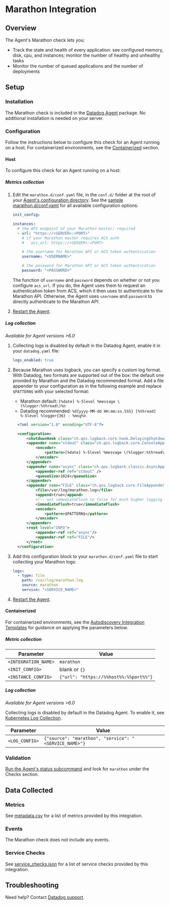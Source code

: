 # Marathon Integration

## Overview

The Agent's Marathon check lets you:

- Track the state and health of every application: see configured memory, disk, cpu, and instances; monitor the number of healthy and unhealthy tasks
- Monitor the number of queued applications and the number of deployments

## Setup

### Installation

The Marathon check is included in the [Datadog Agent][1] package. No additional installation is needed on your server.

### Configuration

Follow the instructions below to configure this check for an Agent running on a host. For containerized environments, see the [Containerized](#containerized) section.

<!-- xxx tabs xxx -->
<!-- xxx tab "Host" xxx -->

#### Host

To configure this check for an Agent running on a host:

##### Metrics collection

1. Edit the `marathon.d/conf.yaml` file, in the `conf.d/` folder at the root of your [Agent's configuration directory][2]. See the [sample marathon.d/conf.yaml][3] for all available configuration options:

   ```yaml
   init_config:

   instances:
     # the API endpoint of your Marathon master; required
     - url: "https://<SERVER>:<PORT>"
       # if your Marathon master requires ACS auth
       #   acs_url: https://<SERVER>:<PORT>

       # the username for Marathon API or ACS token authentication
       username: "<USERNAME>"

       # the password for Marathon API or ACS token authentication
       password: "<PASSWORD>"
   ```

   The function of `username` and `password` depends on whether or not you configure `acs_url`. If you do, the Agent uses them to request an authentication token from ACS, which it then uses to authenticate to the Marathon API. Otherwise, the Agent uses `username` and `password` to directly authenticate to the Marathon API.

2. [Restart the Agent][4].

##### Log collection

_Available for Agent versions >6.0_

1. Collecting logs is disabled by default in the Datadog Agent, enable it in your `datadog.yaml` file:

   ```yaml
   logs_enabled: true
   ```

2. Because Marathon uses logback, you can specify a custom log format. With Datadog, two formats are supported out of the box: the default one provided by Marathon and the Datadog recommended format. Add a file appender to your configuration as in the following example and replace `$PATTERN$` with your selected format:

   - Marathon default: `[%date] %-5level %message \(%logger:%thread\)%n`
   - Datadog recommended: `%d{yyyy-MM-dd HH:mm:ss.SSS} [%thread] %-5level %logger{36} - %msg%n`

   ```xml
     <?xml version="1.0" encoding="UTF-8"?>

     <configuration>
         <shutdownHook class="ch.qos.logback.core.hook.DelayingShutdownHook"/>
         <appender name="stdout" class="ch.qos.logback.core.ConsoleAppender">
             <encoder>
                 <pattern>[%date] %-5level %message \(%logger:%thread\)%n</pattern>
             </encoder>
         </appender>
         <appender name="async" class="ch.qos.logback.classic.AsyncAppender">
             <appender-ref ref="stdout" />
             <queueSize>1024</queueSize>
         </appender>
         <appender name="FILE" class="ch.qos.logback.core.FileAppender">
             <file>/var/log/marathon.log</file>
             <append>true</append>
             <!-- set immediateFlush to false for much higher logging throughput -->
             <immediateFlush>true</immediateFlush>
             <encoder>
                 <pattern>$PATTERN$</pattern>
             </encoder>
         </appender>
         <root level="INFO">
             <appender-ref ref="async"/>
             <appender-ref ref="FILE"/>
         </root>
     </configuration>
   ```

3. Add this configuration block to your `marathon.d/conf.yaml` file to start collecting your Marathon logs:

   ```yaml
   logs:
     - type: file
       path: /var/log/marathon.log
       source: marathon
       service: "<SERVICE_NAME>"
   ```

4. [Restart the Agent][4].

<!-- xxz tab xxx -->
<!-- xxx tab "Containerized" xxx -->

#### Containerized

For containerized environments, see the [Autodiscovery Integration Templates][5] for guidance on applying the parameters below.

##### Metric collection

| Parameter            | Value                                  |
| -------------------- | -------------------------------------- |
| `<INTEGRATION_NAME>` | `marathon`                             |
| `<INIT_CONFIG>`      | blank or `{}`                          |
| `<INSTANCE_CONFIG>`  | `{"url": "https://%%host%%:%%port%%"}` |

##### Log collection

_Available for Agent versions >6.0_

Collecting logs is disabled by default in the Datadog Agent. To enable it, see [Kubernetes Log Collection][6].

| Parameter      | Value                                                 |
| -------------- | ----------------------------------------------------- |
| `<LOG_CONFIG>` | `{"source": "marathon", "service": "<SERVICE_NAME>"}` |

<!-- xxz tab xxx -->
<!-- xxz tabs xxx -->

### Validation

[Run the Agent's status subcommand][7] and look for `marathon` under the Checks section.

## Data Collected

### Metrics

See [metadata.csv][8] for a list of metrics provided by this integration.

### Events

The Marathon check does not include any events.

### Service Checks

See [service_checks.json][9] for a list of service checks provided by this integration.

## Troubleshooting

Need help? Contact [Datadog support][10].


[1]: /account/settings/agent/latest
[2]: https://docs.datadoghq.com/agent/guide/agent-configuration-files/#agent-configuration-directory
[3]: https://github.com/DataDog/integrations-core/blob/master/marathon/datadog_checks/marathon/data/conf.yaml.example
[4]: https://docs.datadoghq.com/agent/guide/agent-commands/#start-stop-and-restart-the-agent
[5]: https://docs.datadoghq.com/agent/kubernetes/integrations/
[6]: https://docs.datadoghq.com/agent/kubernetes/log/
[7]: https://docs.datadoghq.com/agent/guide/agent-commands/#agent-status-and-information
[8]: https://github.com/DataDog/integrations-core/blob/master/marathon/metadata.csv
[9]: https://github.com/DataDog/integrations-core/blob/master/marathon/assets/service_checks.json
[10]: https://docs.datadoghq.com/help/
